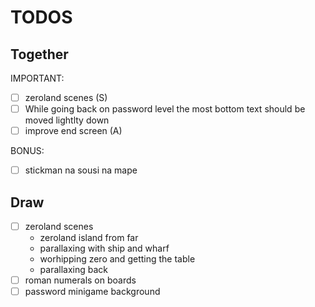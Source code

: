 # TODOS

## Together

IMPORTANT:
- [ ] zeroland scenes (S)
- [ ] While going back on password level the most bottom text should be moved lightlty down
- [ ] improve end screen (A)

BONUS:
- [ ] stickman na sousi na mape

## Draw

- [ ] zeroland scenes
  - zeroland island from far
  - parallaxing with ship and wharf
  - worhipping zero and getting the table
  - parallaxing back
- [ ] roman numerals on boards
- [ ] password minigame background
